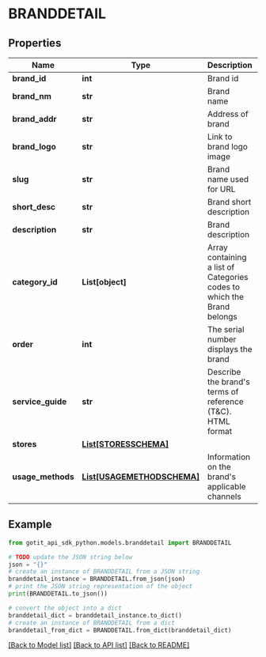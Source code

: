 # BRANDDETAIL


## Properties

Name | Type | Description | Notes
------------ | ------------- | ------------- | -------------
**brand_id** | **int** | Brand id | [optional] 
**brand_nm** | **str** | Brand name | [optional] 
**brand_addr** | **str** | Address of brand | [optional] 
**brand_logo** | **str** | Link to brand logo image | [optional] 
**slug** | **str** | Brand name used for URL | [optional] 
**short_desc** | **str** | Brand short description | [optional] 
**description** | **str** | Brand description | [optional] 
**category_id** | **List[object]** | Array containing a list of Categories codes to which the Brand belongs | [optional] 
**order** | **int** | The serial number displays the brand | [optional] 
**service_guide** | **str** | Describe the brand&#39;s terms of reference (T&amp;C). HTML format | [optional] 
**stores** | [**List[STORESSCHEMA]**](STORESSCHEMA.md) |  | [optional] 
**usage_methods** | [**List[USAGEMETHODSCHEMA]**](USAGEMETHODSCHEMA.md) | Information on the brand&#39;s applicable channels | [optional] 

## Example

```python
from gotit_api_sdk_python.models.branddetail import BRANDDETAIL

# TODO update the JSON string below
json = "{}"
# create an instance of BRANDDETAIL from a JSON string
branddetail_instance = BRANDDETAIL.from_json(json)
# print the JSON string representation of the object
print(BRANDDETAIL.to_json())

# convert the object into a dict
branddetail_dict = branddetail_instance.to_dict()
# create an instance of BRANDDETAIL from a dict
branddetail_from_dict = BRANDDETAIL.from_dict(branddetail_dict)
```
[[Back to Model list]](../README.md#documentation-for-models) [[Back to API list]](../README.md#documentation-for-api-endpoints) [[Back to README]](../README.md)


